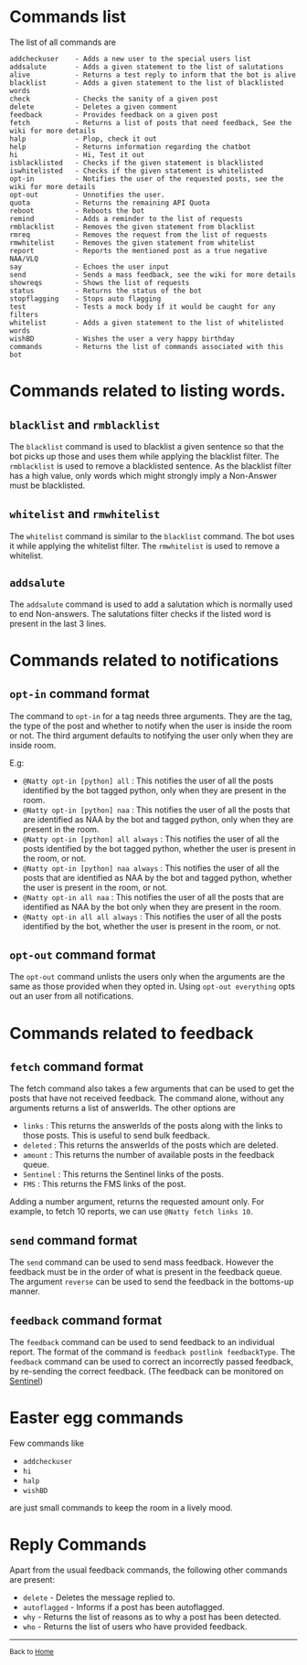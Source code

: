 # Commands list

The list of all commands are

    addcheckuser    - Adds a new user to the special users list
    addsalute       - Adds a given statement to the list of salutations
    alive           - Returns a test reply to inform that the bot is alive
    blacklist       - Adds a given statement to the list of blacklisted words
    check           - Checks the sanity of a given post
    delete          - Deletes a given comment
    feedback        - Provides feedback on a given post
    fetch           - Returns a list of posts that need feedback, See the wiki for more details
    halp            - Plop, check it out
    help            - Returns information regarding the chatbot
    hi              - Hi, Test it out
    isblacklisted   - Checks if the given statement is blacklisted
    iswhitelisted   - Checks if the given statement is whitelisted
    opt-in          - Notifies the user of the requested posts, see the wiki for more details
    opt-out         - Unnotifies the user. 
    quota           - Returns the remaining API Quota
    reboot          - Reboots the bot
    remind          - Adds a reminder to the list of requests
    rmblacklist     - Removes the given statement from blacklist
    rmreq           - Removes the request from the list of requests
    rmwhitelist     - Removes the given statement from whitelist  
    report          - Reports the mentioned post as a true negative NAA/VLQ
    say             - Echoes the user input
    send            - Sends a mass feedback, see the wiki for more details
    showreqs        - Shows the list of requests
    status          - Returns the status of the bot
    stopflagging    - Stops auto flagging
    test            - Tests a mock body if it would be caught for any filters
    whitelist       - Adds a given statement to the list of whitelisted words
    wishBD          - Wishes the user a very happy birthday
    commands        - Returns the list of commands associated with this bot


# Commands related to listing words. 

## `blacklist` and `rmblacklist`

The `blacklist` command is used to blacklist a given sentence so that the bot picks up those and uses them while applying the blacklist filter. The `rmblacklist` is used to remove a blacklisted sentence. 
As the blacklist filter has a high value, only words which might strongly imply a Non-Answer must be blacklisted. 
 
## `whitelist` and `rmwhitelist`

The `whitelist` command is similar to the `blacklist` command. The bot uses it while applying the whitelist filter. The `rmwhitelist` is used to remove a whitelist. 

## `addsalute`

The `addsalute` command is used to add a salutation which is normally used to end Non-answers. The salutations filter checks if the listed word is present in the last 3 lines. 


# Commands related to notifications

## `opt-in` command format

The command to `opt-in` for a tag needs three arguments. They are the tag, the type of the post and whether to notify when the user is inside the room or not. The third argument defaults to notifying the user only when they are inside room. 

E.g: 

 - `@Natty opt-in [python] all` : This notifies the user of all the posts identified by the bot tagged python, only when they are present in the room.
 - `@Natty opt-in [python] naa` : This notifies the user of all the posts that are identified as NAA by the bot and tagged python, only when they are present in the room. 
 - `@Natty opt-in [python] all always` : This notifies the user of all the posts identified by the bot tagged python, whether the user is present in the room, or not. 
 - `@Natty opt-in [python] naa always` : This notifies the user of all the posts that are identified as NAA by the bot and tagged python, whether the user is present in the room, or not. 
 - `@Natty opt-in all naa` : This notifies the user of all the posts that are identified as NAA by the bot only when they are present in the room. 
 - `@Natty opt-in all all always` : This notifies the user of all the posts identified by the bot, whether the user is present in the room, or not. 

## `opt-out` command format 

The `opt-out` command unlists the users only when the arguments are the same as those provided when they opted in. Using `opt-out everything` opts out an user from all notifications.

# Commands related to feedback

## `fetch` command format

The fetch command also takes a few arguments that can be used to get the posts that have not received feedback. The command alone, without any arguments returns a list of answerIds. The other options are 

 - `links` : This returns the answerIds of the posts along with the links to those posts. This is useful to send bulk feedback. 
 - `deleted` : This returns the answerIds of the posts which are deleted. 
 - `amount` : This returns the number of available posts in the feedback queue. 
 - `Sentinel` : This returns the Sentinel links of the posts.
 - `FMS` : This returns the FMS links of the post. 

Adding a number argument, returns the requested amount only. For example, to fetch 10 reports, we can use `@Natty fetch links 10`.

## `send` command format

The `send` command can be used to send mass feedback. However the feedback must be in the order of what is present in the feedback queue. The argument `reverse` can be used to send the feedback in the bottoms-up manner.
 
## `feedback` command format

The `feedback` command can be used to send feedback to an individual report.  The format of the command is `feedback postlink feedbackType`. 
The `feedback` command can be used to correct an incorrectly passed feedback, by re-sending the correct feedback. (The feedback can be monitored on [Sentinel](/sentinel))


# Easter egg commands 

Few commands like

 - `addcheckuser`
 - `hi`
 - `halp`
 - `wishBD`
 
are just small commands to keep the room in a lively mood. 

# Reply Commands 

Apart from the usual feedback commands, the following other commands are present:

 - `delete` - Deletes the message replied to. 
 - `autoflagged` - Informs if a post has been autoflagged. 
 - `why` - Returns the list of reasons as to why a post has been detected.
 - `who` - Returns the list of users who have provided feedback.  

----

<sub>Back to [Home](/Natty)</sub>
